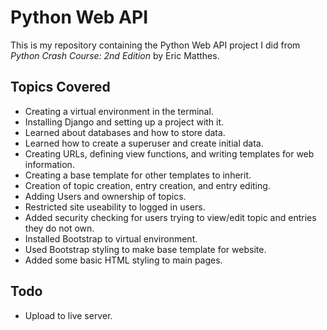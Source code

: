 # Python Web API
This is my repository containing the Python Web API project I did from <em>Python Crash Course: 2nd Edition</em> by Eric Matthes.

## Topics Covered
* Creating a virtual environment in the terminal.
* Installing Django and setting up a project with it.
* Learned about databases and how to store data.
* Learned how to create a superuser and create initial data.
* Creating URLs, defining view functions, and writing templates for web information.
* Creating a base template for other templates to inherit.
* Creation of topic creation, entry creation, and entry editing.
* Adding Users and ownership of topics.
* Restricted site useability to logged in users.
* Added security checking for users trying to view/edit topic and entries they do not own.
* Installed Bootstrap to virtual environment.
* Used Bootstrap styling to make base template for website.
* Added some basic HTML styling to main pages.

## Todo
* Upload to live server.
